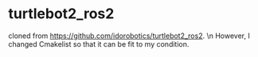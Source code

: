 # turtlebot2_ros2

cloned from https://github.com/idorobotics/turtlebot2_ros2. \n
However, I changed Cmakelist so that it can be fit to my condition.
